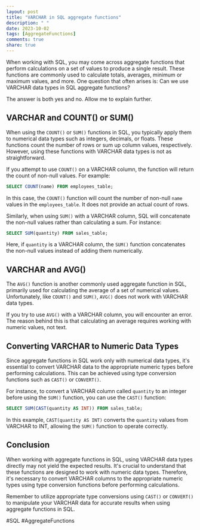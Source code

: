 ```yaml
---
layout: post
title: "VARCHAR in SQL aggregate functions"
description: " "
date: 2023-10-02
tags: [AggregateFunctions]
comments: true
share: true
---
```


When working with SQL, you may come across aggregate functions that perform calculations on a set of values to produce a single result. These functions are commonly used to calculate totals, averages, minimum or maximum values, and more. One question that often arises is: Can we use VARCHAR data types in SQL aggregate functions?

The answer is both yes and no. Allow me to explain further.

## VARCHAR and COUNT() or SUM()

When using the `COUNT()` or `SUM()` functions in SQL, you typically apply them to numerical data types such as integers, decimals, or floats. These functions count the number of rows or sum up column values, respectively. However, using these functions with VARCHAR data types is not as straightforward.

If you attempt to use `COUNT()` on a VARCHAR column, the function will return the count of non-null values. For example:

```sql
SELECT COUNT(name) FROM employees_table;
```

In this case, the `COUNT()` function will count the number of non-null `name` values in the `employees_table`. It does not provide an actual count of rows.

Similarly, when using `SUM()` with a VARCHAR column, SQL will concatenate the non-null values rather than calculating a sum. For instance:

```sql
SELECT SUM(quantity) FROM sales_table;
```

Here, if `quantity` is a VARCHAR column, the `SUM()` function concatenates the non-null values instead of adding them numerically.

## VARCHAR and AVG()

The `AVG()` function is another commonly used aggregate function in SQL, primarily used for calculating the average of a set of numerical values. Unfortunately, like `COUNT()` and `SUM()`, `AVG()` does not work with VARCHAR data types.

If you try to use `AVG()` with a VARCHAR column, you will encounter an error. The reason behind this is that calculating an average requires working with numeric values, not text.

## Converting VARCHAR to Numeric Data Types

Since aggregate functions in SQL work only with numerical data types, it's essential to convert VARCHAR data to the appropriate numeric types before performing calculations. This can be achieved using type conversion functions such as `CAST()` or `CONVERT()`.

For instance, to convert a VARCHAR column called `quantity` to an integer before using the `SUM()` function, you can use the `CAST()` function:

```sql
SELECT SUM(CAST(quantity AS INT)) FROM sales_table;
```

In this example, `CAST(quantity AS INT)` converts the `quantity` values from VARCHAR to INT, allowing the `SUM()` function to operate correctly.

## Conclusion

When working with aggregate functions in SQL, using VARCHAR data types directly may not yield the expected results. It's crucial to understand that these functions are designed to work with numeric data types. Therefore, it's necessary to convert VARCHAR columns to the appropriate numeric types using type conversion functions before performing calculations.

Remember to utilize appropriate type conversions using `CAST()` or `CONVERT()` to manipulate your VARCHAR data for accurate results when using aggregate functions in SQL.

#SQL #AggregateFunctions